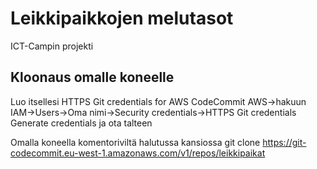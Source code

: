 # Leikkipaikkojen melutasot

ICT-Campin projekti


## Kloonaus omalle koneelle

Luo itsellesi HTTPS Git credentials for AWS CodeCommit
AWS->hakuun IAM->Users->Oma nimi->Security credentials->HTTPS Git credentials Generate credentials ja ota talteen

Omalla koneella komentoriviltä halutussa kansiossa
git clone https://git-codecommit.eu-west-1.amazonaws.com/v1/repos/leikkipaikat
